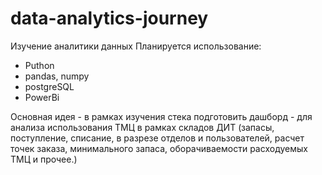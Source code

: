 # data-analytics-journey
Изучение аналитики данных
Планируется использование:
+ Puthon
+ pandas, numpy
+ postgreSQL
+ PowerBi

Основная идея - в рамках изучения стека подготовить дашборд - для анализа использования ТМЦ в рамках складов ДИТ (запасы, поступление, списание, в разрезе отделов и пользователей, расчет точек заказа, минимального запаса, оборачиваемости расходуемых ТМЦ и прочее.)



